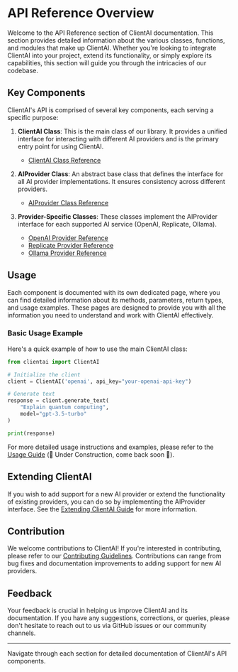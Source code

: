 # API Reference Overview

Welcome to the API Reference section of ClientAI documentation. This section provides detailed information about the various classes, functions, and modules that make up ClientAI. Whether you're looking to integrate ClientAI into your project, extend its functionality, or simply explore its capabilities, this section will guide you through the intricacies of our codebase.

## Key Components

ClientAI's API is comprised of several key components, each serving a specific purpose:

1. **ClientAI Class**: This is the main class of our library. It provides a unified interface for interacting with different AI providers and is the primary entry point for using ClientAI.

    - [ClientAI Class Reference](clientai.md)

2. **AIProvider Class**: An abstract base class that defines the interface for all AI provider implementations. It ensures consistency across different providers.

    - [AIProvider Class Reference](ai_provider.md)

3. **Provider-Specific Classes**: These classes implement the AIProvider interface for each supported AI service (OpenAI, Replicate, Ollama).

    - [OpenAI Provider Reference](openai_provider.md)
    - [Replicate Provider Reference](replicate_provider.md)
    - [Ollama Provider Reference](ollama_provider.md)

## Usage

Each component is documented with its own dedicated page, where you can find detailed information about its methods, parameters, return types, and usage examples. These pages are designed to provide you with all the information you need to understand and work with ClientAI effectively.

### Basic Usage Example

Here's a quick example of how to use the main ClientAI class:

```python
from clientai import ClientAI

# Initialize the client
client = ClientAI('openai', api_key="your-openai-api-key")

# Generate text
response = client.generate_text(
    "Explain quantum computing",
    model="gpt-3.5-turbo"
)

print(response)
```

For more detailed usage instructions and examples, please refer to the [Usage Guide](../usage.md) (🚧 Under Construction, come back soon 🚧).

## Extending ClientAI

If you wish to add support for a new AI provider or extend the functionality of existing providers, you can do so by implementing the AIProvider interface. See the [Extending ClientAI Guide](../extending.md) for more information.

## Contribution

We welcome contributions to ClientAI! If you're interested in contributing, please refer to our [Contributing Guidelines](../community/CONTRIBUTING.md). Contributions can range from bug fixes and documentation improvements to adding support for new AI providers.

## Feedback

Your feedback is crucial in helping us improve ClientAI and its documentation. If you have any suggestions, corrections, or queries, please don't hesitate to reach out to us via GitHub issues or our community channels.

---

Navigate through each section for detailed documentation of ClientAI's API components.